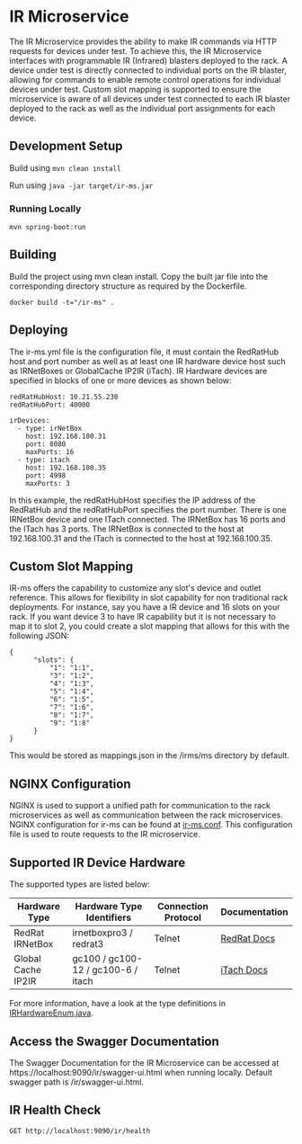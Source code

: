 # IR Microservice

The IR Microservice provides the ability to make IR commands via HTTP requests for devices under test. To achieve this, the IR Microservice interfaces with programmable IR (Infrared) blasters deployed to the rack. A device under test is directly connected to individual ports on the IR blaster, allowing for commands to enable remote control operations for individual devices under test. Custom slot mapping is supported to ensure the microservice is aware of all devices under test connected to each IR blaster deployed to the rack as well as the individual port assignments for each device.


## Development Setup
Build using ``` mvn clean install ```

Run using ``` java -jar target/ir-ms.jar ```

### Running Locally
```
mvn spring-boot:run
```



## Building
Build the project using mvn clean install. Copy the built jar file into the corresponding directory structure as required by the Dockerfile.
```
docker build -t="/ir-ms" .
```



## Deploying
The ir-ms.yml file is the configuration file, it must contain the RedRatHub host and port number as well as at least one IR hardware device host such as IRNetBoxes or GlobalCache IP2IR (iTach). IR Hardware devices are specified in blocks of one or more devices as shown below:

```
redRatHubHost: 10.21.55.230
redRatHubPort: 40000

irDevices:
  - type: irNetBox
    host: 192.168.100.31
    port: 8080
    maxPorts: 16
  - type: itach
    host: 192.168.100.35
    port: 4998
    maxPorts: 3
```

In this example, the redRatHubHost specifies the IP address of the RedRatHub and the redRatHubPort specifies the port number. There is one IRNetBox device and one ITach connected. The IRNetBox has 16 ports and the ITach has 3 ports. The IRNetBox is connected to the host at 192.168.100.31 and the ITach is connected to the host at 192.168.100.35.


## Custom Slot Mapping
IR-ms offers the capability to customize any slot's device and outlet reference. This allows for flexibility in slot capability for non traditional rack deployments. For instance, say you have a IR device and 16 slots on your rack. If you want device 3 to have IR capability but it is not necessary to map it to slot 2, you could create a slot mapping that allows for this with the following JSON:
```
{
      "slots": {
          "1": "1:1",
          "3": "1:2",
          "4": "1:3",
          "5": "1:4",
          "6": "1:5",
          "7": "1:6",
          "8": "1:7",
          "9": "1:8"
      }   
}
```
This would be stored as mappings.json in the /irms/ms directory by default.



## NGINX Configuration
NGINX is used to support a unified path for communication to the rack microservices as well as communication between the rack microservices. NGINX configuration for ir-ms can be found at [ir-ms.conf](conf/ir-ms.conf). This configuration file is used to route requests to the IR microservice.



## Supported IR Device Hardware
The supported types are listed below:

| Hardware Type  | Hardware Type Identifiers          | Connection Protocol  | Documentation                                                      |
|----------------|------------------------------------|---|--------------------------------------------------------------------|
| RedRat IRNetBox | irnetboxpro3 / redrat3             | Telnet  | [RedRat Docs](https://rrhub.redrat.co.uk/docs)                     |
| Global Cache IP2IR | gc100 / gc100-12 / gc100-6 / itach |  Telnet | [iTach Docs](https://www.globalcache.com/files/docs/API-iTach.pdf) |

For more information, have a look at the type definitions in [IRHardwareEnum.java](src/main/java/com/comcast/cats/ir/IRHardwareEnum.java).


## Access the Swagger Documentation
The Swagger Documentation for the IR Microservice can be accessed at https://localhost:9090/ir/swagger-ui.html when running locally. Default swagger path is /ir/swagger-ui.html.



## IR Health Check
```
GET http://localhost:9090/ir/health 
```

